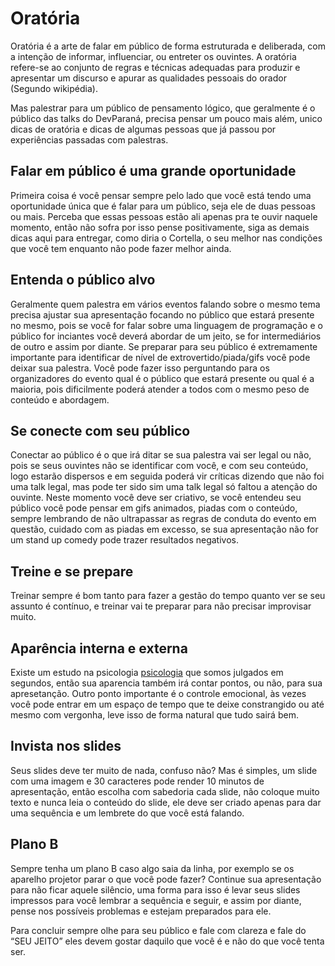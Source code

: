 # Oratória

Oratória é a arte de falar em público de forma estruturada e deliberada, com a intenção de informar, influenciar, ou entreter os ouvintes. A oratória refere-se ao conjunto de regras e técnicas adequadas para produzir e apresentar um discurso e apurar as qualidades pessoais do orador (Segundo wikipédia).

Mas palestrar para um público de pensamento lógico, que geralmente é o público das talks do DevParaná, precisa pensar um pouco mais além, unico dicas de oratória e dicas de algumas pessoas que já passou por experiências passadas com palestras.

## Falar em público é uma grande oportunidade

Primeira coisa é você pensar sempre pelo lado que você está tendo uma oportunidade única que é falar para um público, seja ele de duas pessoas ou mais. Perceba que essas pessoas estão ali apenas pra te ouvir naquele momento, então não sofra por isso pense positivamente, siga as demais dicas aqui para entregar, como diria o Cortella, o seu melhor nas condições que você tem enquanto não pode fazer melhor ainda.


## Entenda o público alvo

Geralmente quem palestra em vários eventos falando sobre o mesmo tema precisa ajustar sua apresentação focando no público que estará presente no mesmo, pois se você for falar sobre uma linguagem de programação e o público for inciantes você deverá abordar de um jeito, se for intermediários de outro e assim por diante. Se preparar para seu público é extremamente importante para identificar de nível de extrovertido/piada/gifs você pode deixar sua palestra.
Você pode fazer isso perguntando para os organizadores do evento qual é o público que estará presente ou qual é a maioria, pois dificilmente poderá atender a todos com o mesmo peso de conteúdo e abordagem.

## Se conecte com seu público

Conectar ao público é o que irá ditar se sua palestra vai ser legal ou não, pois se seus ouvintes não se identificar com você, e com seu conteúdo, logo estarão dispersos e em seguida poderá vir críticas dizendo que não foi uma talk legal, mas pode ter sido sim uma talk legal só faltou a atenção do ouvinte. Neste momento você deve ser criativo, se você entendeu seu público você pode pensar em gifs animados, piadas com o conteúdo, sempre lembrando de não ultrapassar as regras de conduta do evento em questão, cuidado com as piadas em excesso, se sua apresentação não for um stand up comedy pode trazer resultados negativos.

## Treine e se prepare 

Treinar sempre é bom tanto para fazer a gestão do tempo quanto ver se seu assunto é contínuo, e treinar vai te preparar para não precisar improvisar muito.

## Aparência interna e externa

Existe um estudo na psicologia [psicologia](https://jornaldoempreendedor.com.br/destaques/inspiracao/psicologa-de-harvard-diz-que-as-pessoas-julgam-voce-em-segundos-por-esses-criterios/) que somos julgados em segundos, então sua aparencia também irá contar pontos, ou não, para sua apresetanção. Outro ponto importante é o controle emocional, às vezes você pode entrar em um espaço de tempo que te deixe constrangido ou até mesmo com vergonha, leve isso de forma natural que tudo sairá bem.

## Invista nos slides 

Seus slides deve ter muito de nada, confuso não? Mas é simples, um slide com uma imagem e 30 caracteres pode render 10 minutos de apresentação, então escolha com sabedoria cada slide, não coloque muito texto e nunca leia o conteúdo do slide, ele deve ser criado apenas para dar uma sequência e um lembrete do que você está falando.

## Plano B

Sempre tenha um plano B caso algo saia da linha, por exemplo se os aparelho projetor parar o que você pode fazer? Continue sua apresentação para não ficar aquele silêncio, uma forma para isso é levar seus slides impressos para você lembrar a sequência e seguir, e assim por diante, pense nos possíveis problemas e estejam preparados para ele.


Para concluir sempre olhe para seu público e fale com clareza e fale do “SEU JEITO” eles devem gostar daquilo que você é e não do que você tenta ser.
